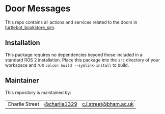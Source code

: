 # Door Messages

This repo contains all actions and services related to the doors in [turtlebot_bookstore_sim](https://github.com/HyPAIR/turtlebot_bookstore_sim).

## Installation
This package requires no dependencies beyond those included in a standard ROS 2 installation.
Place this package into the `src` directory of your workspace and run `colcon build --symlink-install` to build.

## Maintainer

This repository is maintained by:

| | | |
|:---:|:---:|:---:|
| Charlie Street | [@charlie1329](https://github.com/charlie1329) |[c.l.street@bham.ac.uk](mailto:c.l.street@bham.ac.uk?subject=[GitHub]%20Door%20Messages)|
